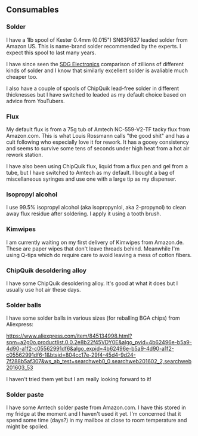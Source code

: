 ## Consumables

### Solder

I have a 1lb spool of Kester 0.4mm (0.015") SN63PB37 leaded solder
from Amazon US. This is name-brand solder recommended by the experts.
I expect this spool to last many years.

I have since seen the [SDG
Electronics](https://www.youtube.com/watch?v=zZ9wxs6xuYU) comparison
of zillions of different kinds of solder and I know that similarly
excellent solder is avaliable much cheaper too.

I also have a couple of spools of ChipQuik lead-free solder in
different thicknesses but I have switched to leaded as my default
choice based on advice from YouTubers.

### Flux

My default flux is from a 75g tub of Amtech NC-559-V2-TF tacky flux
from Amazon.com. This is what Louis Rossmann calls "the good shit" and
has a cult following who especially love it for rework. It has a gooey
consistency and seems to survive some tens of seconds under high heat
from a hot air rework station.

I have also been using ChipQuik flux, liquid from a flux pen and gel
from a tube, but I have switched to Amtech as my default. I bought a
bag of miscellaneous syringes and use one with a large tip as my
dispenser.

### Isopropyl alcohol

I use 99.5% isopropyl alcohol (aka isopropynlol, aka 2-propynol) to
clean away flux residue after soldering. I apply it using a tooth
brush.

### Kimwipes

I am currently waiting on my first delivery of Kimwipes from
Amazon.de. These are paper wipes that don't leave threads behind.
Meanwhile I'm using Q-tips which do require care to avoid leaving a
mess of cotton fibers.

### ChipQuik desoldering alloy

I have some ChipQuik desoldering alloy. It's good at what it does but I usually use hot air these days. 

### Solder balls

I have some solder balls in various sizes (for reballing BGA chips) from Aliexpress:

https://www.aliexpress.com/item/845134998.html?spm=a2g0o.productlist.0.0.2e8b22f45VDY0E&algo_pvid=4b62496e-b5a9-4d90-a1f2-c05562991df6&algo_expid=4b62496e-b5a9-4d90-a1f2-c05562991df6-1&btsid=804cc17e-29f4-45d4-9d24-7f288b5af307&ws_ab_test=searchweb0_0,searchweb201602_2,searchweb201603_53

I haven't tried them yet but I am really looking forward to it!

### Solder paste

I have some Amtech solder paste from Amazon.com. I have this stored in
my fridge at the moment and I haven't used it yet. I'm concerned that
it spend some time (days?) in my mailbox at close to room temperature
and might be spoiled.

